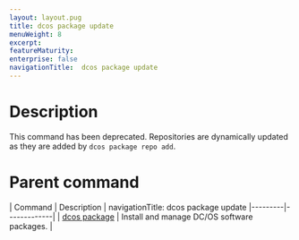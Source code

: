 ```yaml
---
layout: layout.pug
title: dcos package update
menuWeight: 8
excerpt:
featureMaturity:
enterprise: false
navigationTitle:  dcos package update
---
```


<!-- This source repo for this topic is https://github.com/dcos/dcos-docs -->


# Description
This command has been deprecated. Repositories are dynamically updated as they are added by `dcos package repo add`.

# Parent command

| Command | Description |
navigationTitle:  dcos package update
|---------|-------------|
| [dcos package](/docs/1.9/cli/command-reference/dcos-package/)   | Install and manage DC/OS software packages. |

